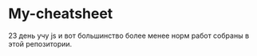 # My-cheatsheet
23 день учу js и вот большинство более менее норм работ собраны в этой репозитории.
